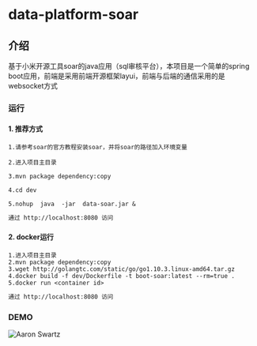 # data-platform-soar

## 介绍
基于小米开源工具soar的java应用（sql审核平台），本项目是一个简单的spring boot应用，前端是采用前端开源框架layui，前端与后端的通信采用的是websocket方式

### 运行

#### 1. 推荐方式
``` shell
1.请参考soar的官方教程安装soar，并将soar的路径加入环境变量

2.进入项目主目录

3.mvn package dependency:copy

4.cd dev

5.nohup  java  -jar  data-soar.jar &

```
``` html
通过 http://localhost:8080 访问
```

#### 2. docker运行

``` shell
1.进入项目主目录
2.mvn package dependency:copy
3.wget http://golangtc.com/static/go/go1.10.3.linux-amd64.tar.gz
4.docker build -f dev/Dockerfile -t boot-soar:latest --rm=true .
5.docker run <container id>
```
``` html
通过 http://localhost:8080 访问
```
### DEMO
![Aaron Swartz](https://github.com/beiketianzhuang/data-platform-verfiy/blob/master/demo.jpg)
